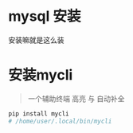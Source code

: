 # mysql 安装

安装嘛就是这么装

# 安装mycli

> 一个辅助终端 高亮 与 自动补全

```py
pip install mycli
# /home/user/.local/bin/mycli
```
